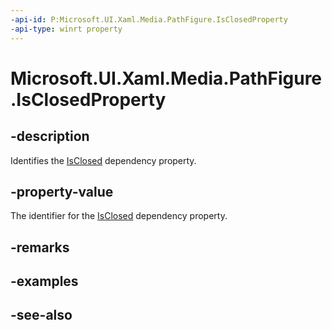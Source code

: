 ```yaml
---
-api-id: P:Microsoft.UI.Xaml.Media.PathFigure.IsClosedProperty
-api-type: winrt property
---
```


<!-- Property syntax
public Windows.UI.Xaml.DependencyProperty IsClosedProperty { get; }
-->

# Microsoft.UI.Xaml.Media.PathFigure.IsClosedProperty

## -description
Identifies the [IsClosed](pathfigure_isclosed.md) dependency property.

## -property-value
The identifier for the [IsClosed](pathfigure_isclosed.md) dependency property.

## -remarks

## -examples

## -see-also
